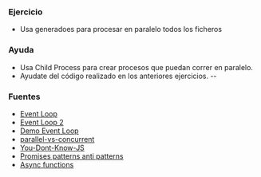 ### Ejercicio
  * Usa generadoes para procesar en paralelo todos los ficheros

### Ayuda
  * Usa Child Process para crear procesos que puedan correr en paralelo.
  * Ayudate del código realizado en los anteriores ejercicios.
  --


### Fuentes

* [Event Loop](https://medium.com/front-end-hacking/javascript-event-loop-explained-4cd26af121d4)
* [Event Loop 2](https://developer.mozilla.org/es/docs/Web/JavaScript/EventLoop)
* [Demo Event Loop](http://latentflip.com/loupe/?code=JC5vbignYnV0dG9uJywgJ2NsaWNrJywgZnVuY3Rpb24gb25DbGljaygpIHsKICAgIHNldFRpbWVvdXQoZnVuY3Rpb24gdGltZXIoKSB7CiAgICAgICAgY29uc29sZS5sb2coJ1lvdSBjbGlja2VkIHRoZSBidXR0b24hJyk7ICAgIAogICAgfSwgMjAwMCk7Cn0pOwoKY29uc29sZS5sb2coIkhpISIpOwoKc2V0VGltZW91dChmdW5jdGlvbiB0aW1lb3V0KCkgewogICAgY29uc29sZS5sb2coIkNsaWNrIHRoZSBidXR0b24hIik7Cn0sIDUwMDApOwoKY29uc29sZS5sb2coIldlbGNvbWUgdG8gbG91cGUuIik7!!!PGJ1dHRvbj5DbGljayBtZSE8L2J1dHRvbj4%3D)
* [parallel-vs-concurrent](https://bytearcher.com/articles/parallel-vs-concurrent/)
* [You-Dont-Know-JS](https://github.com/getify/You-Dont-Know-JS/blob/master/async%20%26%20performance/ch2.md)
* [Promises patterns anti patterns](https://medium.com/datafire-io/es6-promises-patterns-and-anti-patterns-bbb21a5d0918)
* [Async functions](https://developers.google.com/web/fundamentals/primers/async-functions)





